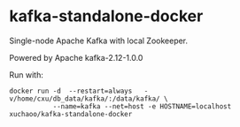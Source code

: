 # kafka-standalone-docker

Single-node Apache Kafka with local Zookeeper.

Powered by Apache kafka-2.12-1.0.0

Run with:
```shell
docker run -d  --restart=always   -v/home/cxu/db_data/kafka/:/data/kafka/ \
           --name=kafka --net=host -e HOSTNAME=localhost  xuchaoo/kafka-standalone-docker
```

